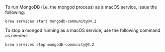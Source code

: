 To run MongoDB (i.e. the mongod process) as a macOS service, issue the following:

`brew services start mongodb-community@4.2`


To stop a mongod running as a macOS service, use the following command as needed:

`brew services stop mongodb-community@4.2`